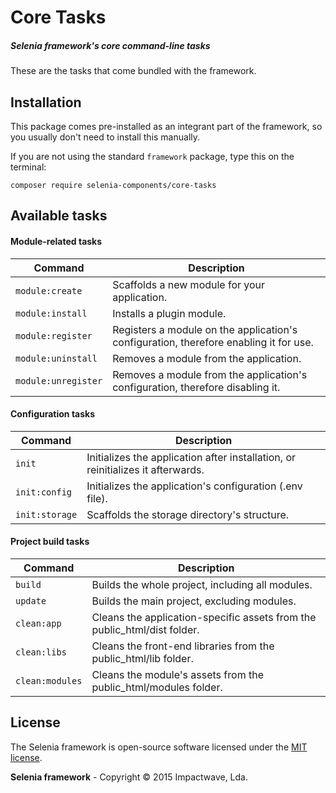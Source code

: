 # Core Tasks

##### Selenia framework's core command-line tasks

These are the tasks that come bundled with the framework.

## Installation

This package comes pre-installed as an integrant part of the framework, so you usually don't need to install this manually.

If you are not using the standard `framework` package, type this on the terminal:

```shell
composer require selenia-components/core-tasks
```
## Available tasks

#### Module-related tasks

Command              | Description
---------------------|--------------------------------------------
`module:create`      | Scaffolds a new module for your application.
`module:install`     | Installs a plugin module.
`module:register`    | Registers a module on the application's configuration, therefore enabling it for use.
`module:uninstall`   | Removes a module from the application.
`module:unregister`  | Removes a module from the application's configuration, therefore disabling it.

#### Configuration tasks

Command              | Description
---------------------|--------------------------------------------
`init`               | Initializes the application after installation, or reinitializes it afterwards.
`init:config`        | Initializes the application's configuration (.env file).
`init:storage`       | Scaffolds the storage directory's structure.

#### Project build tasks

Command              | Description
---------------------|--------------------------------------------
`build`              | Builds the whole project, including all modules.
`update`             | Builds the main project, excluding modules.
`clean:app`          | Cleans the application-specific assets from the public_html/dist folder.
`clean:libs`         | Cleans the front-end libraries from the public_html/lib folder.
`clean:modules`      | Cleans the module's assets from the public_html/modules folder.

## License

The Selenia framework is open-source software licensed under the [MIT license](http://opensource.org/licenses/MIT).

**Selenia framework** - Copyright &copy; 2015 Impactwave, Lda.
